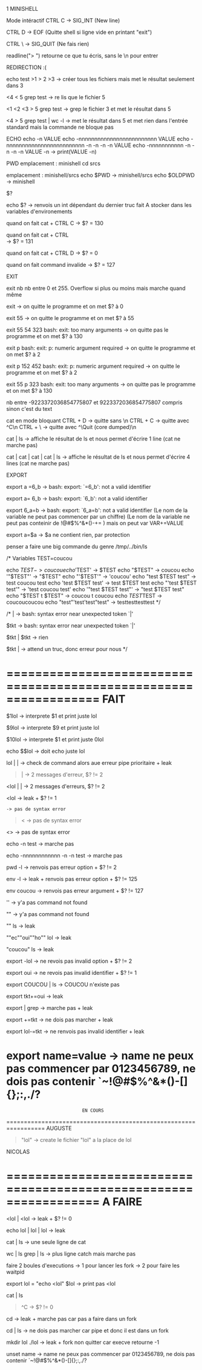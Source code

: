 1 MINISHELL

Mode intéractif
CTRL C -> SIG_INT
	(New line)

CTRL D -> EOF
	(Quitte shell si ligne vide en printant "exit")

CTRL \ -> SIG_QUIT
	(Ne fais rien)


readline("> ")
	retourne ce que tu écris, sans le \n pour entrer


REDIRECTION :(

echo test >1 > 2 >3
	-> créer tous les fichiers mais met le résultat seulement dans 3

<4 < 5 grep test
	-> re lis que le fichier 5

<1 <2 <3 > 5 grep test
	-> grep le fichier 3 et met le résultat dans 5

<4 > 5 grep test | wc -l
	-> met le résultat dans 5 et met rien dans l'entrée standard mais la commande ne bloque pas

ECHO
echo -n VALUE
echo -nnnnnnnnnnnnnnnnnnnnnnnnn VALUE
echo -nnnnnnnnnnnnnnnnnnnnnnnnn -n -n -n -n VALUE
echo -nnnnnnnnnnn -n -n -n -n VALUE -n
	-> print(VALUE -n)


PWD
emplacement : minishell
cd srcs

emplacement : minishell/srcs
echo $PWD
	-> minishell/srcs
echo $OLDPWD
	-> minishell



$?

echo $?
	-> renvois un int dépendant du dernier truc fait
A stocker dans les variables d'environements

quand on fait cat + CTRL C
	-> $? = 130

quand on fait cat + CTRL \
	-> $? = 131

quand on fait cat + CTRL D
	-> $? = 0

quand on fait command invalide
	-> $? = 127



EXIT

exit nb
	nb entre 0 et 255. Overflow si plus ou moins mais marche quand même

exit
	-> on quitte le programme et on met $? à 0

exit 55
	-> on quitte le programme et on met $? à 55

exit 55 54 323
	bash: exit: too many arguments
	-> on quitte pas le programme et on met $? à 130

exit p
	bash: exit: p: numeric argument required
	-> on quitte le programme et on met $? à 2

exit p 152 452
	bash: exit: p: numeric argument required
	-> on quitte le programme et on met $? à 2

exit 55 p 323
	bash: exit: too many arguments
	-> on quitte pas le programme et on met $? à 130

nb entre -9223372036854775807 et 9223372036854775807 compris
	sinon c'est du text



cat en mode bloquant
CTRL + D -> quitte sans \n
CTRL + C -> quitte avec ^C\n
CTRL + \ -> quitte avec ^\Quit (core dumped)\n


cat | ls
	-> affiche le résultat de ls et nous permet d'écrire 1 line (cat ne marche pas)

cat | cat | cat | cat | ls
	-> affiche le résultat de ls et nous permet d'écrire 4 lines (cat ne marche pas)



EXPORT

export a =6_b
	-> bash: export: `=6_b': not a valid identifier

export a= 6_b
	-> bash: export: `6_b': not a valid identifier

export 6_a=b
	-> bash: export: `6_a=b': not a valid identifier
(Le nom de la variable ne peut pas commencer par un chiffre)
(Le nom de la variable ne peut pas conteinir de !@#$%^&*()-+= )
	mais on peut var VAR+=VALUE

export a=$a
	-> $a ne contient rien, par protection


penser a faire une big commande du genre
/tmp/../bin/ls


/*
Variables
TEST=coucou

echo $TEST					-> coucou
echo '$TEST'				-> $TEST
echo "$TEST"				-> coucou
echo '"$TEST"'				-> "$TEST"
echo "'$TEST'"				-> 'coucou'
echo "test $TEST test"		-> test coucou test
echo 'test $TEST test'		-> test $TEST test
echo "'test $TEST test'"	-> 'test coucou test'
echo '"test $TEST test"'	-> "test $TEST test"
echo "$TEST t $TEST" 		-> coucou t coucou
echo $TEST$TEST				-> coucoucoucou
echo "test"'test'test"test"	-> testtesttesttest
*/


/*
|
-> bash: syntax error near unexpected token `|'

$tkt
-> bash: syntax error near unexpected token `|'

$tkt | $tkt
-> rien

$tkt |
-> attend un truc, donc erreur pour nous
*/


=================================================================
								FAIT
=================================================================

$1lol
	-> interprete $1 et print juste lol

$9lol
	-> interprete $9 et print juste lol

$10lol
	-> interprete $1 et print juste 0lol

echo $$lol
	-> doit echo juste lol

lol | |
	-> check de command alors aue erreur pipe prioritaire + leak

>|
	-> 2 messages d'erreur, $? != 2

<lol | |
	-> 2 messages d'erreurs, $? != 2

<lol
	-> leak + $? != 1

>>>
	-> pas de syntax error

><
	-> pas de syntax error

<>
	-> pas de syntax error

echo -n test
	-> marche pas

echo -nnnnnnnnnnnn -n -n test
	-> marche pas

pwd -l
	-> renvois pas erreur option + $? != 2

env -l
	-> leak + renvois pas erreur option + $? != 125

env coucou
	-> renvois pas erreur argument + $? != 127

''
	-> y'a pas command not found

""
	-> y'a pas command not found

"" ls
	-> leak

""ec""oui""ho"" lol
	-> leak

"coucou" ls
	-> leak

export -lol
	-> ne revois pas invalid option + $? != 2

export oui
	-> ne revois pas invalid identifier + $? != 1

export COUCOU | ls
	-> COUCOU n'existe pas

export tkt+=oui
	-> leak

export | grep
	-> marche pas + leak

export +=tkt
	-> ne dois pas marcher + leak

export lol-=tkt
	-> ne renvois pas invalid identifier + leak

export name=value
	-> name ne peux pas commencer par 0123456789, ne dois pas contenir `~!@#$%^&*()-[]{};:,./?
=================================================================
								EN COURS
=================================================================
AUGUSTE

> "lol"
	-> create le fichier "lol" a la place de lol

NICOLAS

=================================================================
								A FAIRE
=================================================================

<lol | <lol
	-> leak + $? != 0

echo lol | lol | lol
	-> leak

cat | ls
	->	une seule ligne de cat

wc | ls
grep | ls
	->	plus ligne catch mais marche pas

faire 2 boules d'executions
	-> 1 pour lancer les fork
	-> 2 pour faire les waitpid

export lol = "echo <lol"
$lol
	-> print pas <lol

cat | ls
>^C
	-> $? != 0

cd
	-> leak + marche pas car pas a faire dans un fork

cd | ls
	->	ne dois pas marcher car pipe et donc il est dans un fork

mkdir lol
./lol
	-> leak + fork non quitter car execve retourne -1

unset name
	-> name ne peux pas commencer par 0123456789, ne dois pas contenir `~!@#$%^&*()-[]{};:,./?


